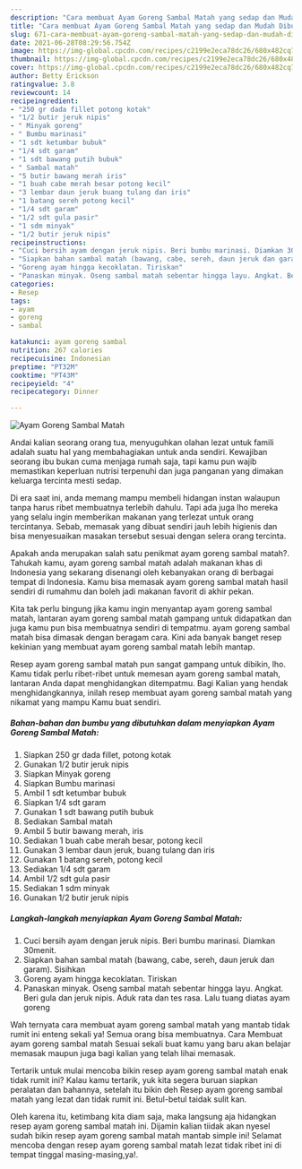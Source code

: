 ```yaml
---
description: "Cara membuat Ayam Goreng Sambal Matah yang sedap dan Mudah Dibuat"
title: "Cara membuat Ayam Goreng Sambal Matah yang sedap dan Mudah Dibuat"
slug: 671-cara-membuat-ayam-goreng-sambal-matah-yang-sedap-dan-mudah-dibuat
date: 2021-06-28T08:29:56.754Z
image: https://img-global.cpcdn.com/recipes/c2199e2eca78dc26/680x482cq70/ayam-goreng-sambal-matah-foto-resep-utama.jpg
thumbnail: https://img-global.cpcdn.com/recipes/c2199e2eca78dc26/680x482cq70/ayam-goreng-sambal-matah-foto-resep-utama.jpg
cover: https://img-global.cpcdn.com/recipes/c2199e2eca78dc26/680x482cq70/ayam-goreng-sambal-matah-foto-resep-utama.jpg
author: Betty Erickson
ratingvalue: 3.8
reviewcount: 14
recipeingredient:
- "250 gr dada fillet potong kotak"
- "1/2 butir jeruk nipis"
- " Minyak goreng"
- " Bumbu marinasi"
- "1 sdt ketumbar bubuk"
- "1/4 sdt garam"
- "1 sdt bawang putih bubuk"
- " Sambal matah"
- "5 butir bawang merah iris"
- "1 buah cabe merah besar potong kecil"
- "3 lembar daun jeruk buang tulang dan iris"
- "1 batang sereh potong kecil"
- "1/4 sdt garam"
- "1/2 sdt gula pasir"
- "1 sdm minyak"
- "1/2 butir jeruk nipis"
recipeinstructions:
- "Cuci bersih ayam dengan jeruk nipis. Beri bumbu marinasi. Diamkan 30menit."
- "Siapkan bahan sambal matah (bawang, cabe, sereh, daun jeruk dan garam). Sisihkan"
- "Goreng ayam hingga kecoklatan. Tiriskan"
- "Panaskan minyak. Oseng sambal matah sebentar hingga layu. Angkat. Beri gula dan jeruk nipis. Aduk rata dan tes rasa. Lalu tuang diatas ayam goreng"
categories:
- Resep
tags:
- ayam
- goreng
- sambal

katakunci: ayam goreng sambal 
nutrition: 267 calories
recipecuisine: Indonesian
preptime: "PT32M"
cooktime: "PT43M"
recipeyield: "4"
recipecategory: Dinner

---
```



![Ayam Goreng Sambal Matah](https://img-global.cpcdn.com/recipes/c2199e2eca78dc26/680x482cq70/ayam-goreng-sambal-matah-foto-resep-utama.jpg)

Andai kalian seorang orang tua, menyuguhkan olahan lezat untuk famili adalah suatu hal yang membahagiakan untuk anda sendiri. Kewajiban seorang ibu bukan cuma menjaga rumah saja, tapi kamu pun wajib memastikan keperluan nutrisi terpenuhi dan juga panganan yang dimakan keluarga tercinta mesti sedap.

Di era  saat ini, anda memang mampu membeli hidangan instan walaupun tanpa harus ribet membuatnya terlebih dahulu. Tapi ada juga lho mereka yang selalu ingin memberikan makanan yang terlezat untuk orang tercintanya. Sebab, memasak yang dibuat sendiri jauh lebih higienis dan bisa menyesuaikan masakan tersebut sesuai dengan selera orang tercinta. 



Apakah anda merupakan salah satu penikmat ayam goreng sambal matah?. Tahukah kamu, ayam goreng sambal matah adalah makanan khas di Indonesia yang sekarang disenangi oleh kebanyakan orang di berbagai tempat di Indonesia. Kamu bisa memasak ayam goreng sambal matah hasil sendiri di rumahmu dan boleh jadi makanan favorit di akhir pekan.

Kita tak perlu bingung jika kamu ingin menyantap ayam goreng sambal matah, lantaran ayam goreng sambal matah gampang untuk didapatkan dan juga kamu pun bisa membuatnya sendiri di tempatmu. ayam goreng sambal matah bisa dimasak dengan beragam cara. Kini ada banyak banget resep kekinian yang membuat ayam goreng sambal matah lebih mantap.

Resep ayam goreng sambal matah pun sangat gampang untuk dibikin, lho. Kamu tidak perlu ribet-ribet untuk memesan ayam goreng sambal matah, lantaran Anda dapat menghidangkan ditempatmu. Bagi Kalian yang hendak menghidangkannya, inilah resep membuat ayam goreng sambal matah yang nikamat yang mampu Kamu buat sendiri.

<!--inarticleads1-->

##### Bahan-bahan dan bumbu yang dibutuhkan dalam menyiapkan Ayam Goreng Sambal Matah:

1. Siapkan 250 gr dada fillet, potong kotak
1. Gunakan 1/2 butir jeruk nipis
1. Siapkan  Minyak goreng
1. Siapkan  Bumbu marinasi
1. Ambil 1 sdt ketumbar bubuk
1. Siapkan 1/4 sdt garam
1. Gunakan 1 sdt bawang putih bubuk
1. Sediakan  Sambal matah
1. Ambil 5 butir bawang merah, iris
1. Sediakan 1 buah cabe merah besar, potong kecil
1. Gunakan 3 lembar daun jeruk, buang tulang dan iris
1. Gunakan 1 batang sereh, potong kecil
1. Sediakan 1/4 sdt garam
1. Ambil 1/2 sdt gula pasir
1. Sediakan 1 sdm minyak
1. Gunakan 1/2 butir jeruk nipis




<!--inarticleads2-->

##### Langkah-langkah menyiapkan Ayam Goreng Sambal Matah:

1. Cuci bersih ayam dengan jeruk nipis. Beri bumbu marinasi. Diamkan 30menit.
1. Siapkan bahan sambal matah (bawang, cabe, sereh, daun jeruk dan garam). Sisihkan
1. Goreng ayam hingga kecoklatan. Tiriskan
1. Panaskan minyak. Oseng sambal matah sebentar hingga layu. Angkat. Beri gula dan jeruk nipis. Aduk rata dan tes rasa. Lalu tuang diatas ayam goreng




Wah ternyata cara membuat ayam goreng sambal matah yang mantab tidak rumit ini enteng sekali ya! Semua orang bisa membuatnya. Cara Membuat ayam goreng sambal matah Sesuai sekali buat kamu yang baru akan belajar memasak maupun juga bagi kalian yang telah lihai memasak.

Tertarik untuk mulai mencoba bikin resep ayam goreng sambal matah enak tidak rumit ini? Kalau kamu tertarik, yuk kita segera buruan siapkan peralatan dan bahannya, setelah itu bikin deh Resep ayam goreng sambal matah yang lezat dan tidak rumit ini. Betul-betul taidak sulit kan. 

Oleh karena itu, ketimbang kita diam saja, maka langsung aja hidangkan resep ayam goreng sambal matah ini. Dijamin kalian tiidak akan nyesel sudah bikin resep ayam goreng sambal matah mantab simple ini! Selamat mencoba dengan resep ayam goreng sambal matah lezat tidak ribet ini di tempat tinggal masing-masing,ya!.

